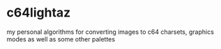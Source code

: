# c64lightaz
my personal algorithms for converting images to c64 charsets, graphics modes as well as some other palettes
